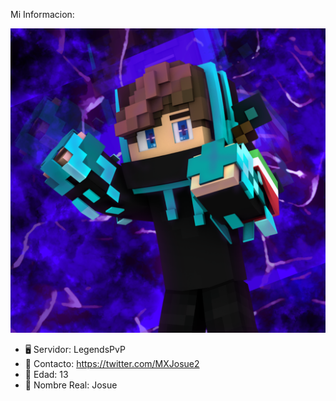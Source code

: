 Mi Informacion: 

![banner](https://raw.githubusercontent.com/MXJosueDev/MXJosueDev/main/NewAvatar.png)

- 🖥️ Servidor: LegendsPvP
- 📱 Contacto: https://twitter.com/MXJosue2
- 🛑 Edad: 13
- 📀 Nombre Real: Josue
